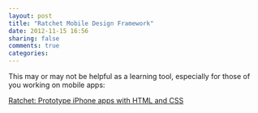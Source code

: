 ```yaml
---
layout: post
title: "Ratchet Mobile Design Framework"
date: 2012-11-15 16:56
sharing: false
comments: true
categories: 
---
```


This may or may not be helpful as a learning tool, especially for those of you working on mobile apps:

[Ratchet: Prototype iPhone apps with HTML and CSS](http://maker.github.com/ratchet/)
